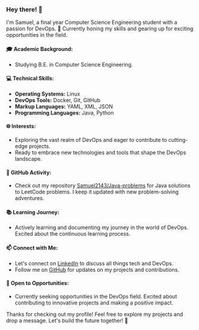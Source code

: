 ### Hey there! 👋

I'm Samuel, a final year Computer Science Engineering student with a passion for DevOps. 🚀 Currently honing my skills and gearing up for exciting opportunities in the field.

#### 🎓 Academic Background:
- Studying B.E. in Computer Science Engineering.

#### 💻 Technical Skills:
- **Operating Systems:** Linux
- **DevOps Tools:** Docker, Git, GitHub
- **Markup Languages:** YAML, XML, JSON
- **Programming Languages:** Java, Python

#### 🌐 Interests:
- Exploring the vast realm of DevOps and eager to contribute to cutting-edge projects.
- Ready to embrace new technologies and tools that shape the DevOps landscape.

#### 🚀 GitHub Activity:
- Check out my repository [Samuel2143/Java-problems](https://github.com/Samuel2143/Java-problems) for Java solutions to LeetCode problems. I keep it updated with new problem-solving adventures.

#### 📚 Learning Journey:
- Actively learning and documenting my journey in the world of DevOps. Excited about the continuous learning process.

#### 📫 Connect with Me:
- Let's connect on [LinkedIn](https://www.linkedin.com/in/samuel-i-a30978239/) to discuss all things tech and DevOps.
- Follow me on [GitHub](https://github.com/Samuel2143) for updates on my projects and contributions.

#### 🌱 Open to Opportunities:
- Currently seeking opportunities in the DevOps field. Excited about contributing to innovative projects and making a positive impact.

Thanks for checking out my profile! Feel free to explore my projects and drop a message. Let's build the future together! 🌟
